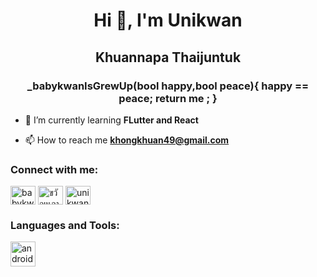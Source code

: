 <h1 align="center">Hi 👋, I'm Unikwan </h1>
<h2 align="center">Khuannapa Thaijuntuk </h2>
<h3 align="center">_babykwanIsGrewUp(bool happy,bool peace){
    happy == peace;
    return me ;
  }</h3>

- 🌱 I’m currently learning **FLutter and React**

- 📫 How to reach me **khongkhuan49@gmail.com**

<h3 align="left">Connect with me:</h3>
<p align="left">
<a href="https://twitter.com/babykwanisgrewup" target="blank"><img align="center" src="https://raw.githubusercontent.com/rahuldkjain/github-profile-readme-generator/master/src/images/icons/Social/twitter.svg" alt="babykwanisgrewup" height="30" width="40" /></a>
<a href="https://fb.com/ขวัญนภา ไทยจันทึก" target="blank"><img align="center" src="https://raw.githubusercontent.com/rahuldkjain/github-profile-readme-generator/master/src/images/icons/Social/facebook.svg" alt="ขวัญนภา ไทยจันทึก" height="30" width="40" /></a>
<a href="https://instagram.com/unikwan_" target="blank"><img align="center" src="https://raw.githubusercontent.com/rahuldkjain/github-profile-readme-generator/master/src/images/icons/Social/instagram.svg" alt="unikwan_" height="30" width="40" /></a>
</p>

<h3 align="left">Languages and Tools:</h3>
<p align="left"> <a href="[https://developer.android.com](https://developer.android.com/studio?gad_source=1&gclid=CjwKCAjwkuqvBhAQEiwA65XxQBPnhoI0wFkyggqP02nSKrP02OodKdPNYh-s32ionyWnqgsH_oxD9xoCLAoQAvD_BwE&gclsrc=aw.ds)" target="_blank" rel="noreferrer"> <img src="https://appmaster.io/api/_files/dVRwkBU8PmvpSzhjSjxeBS/download/
" alt="android" width="40" height="40"/> </a> 
